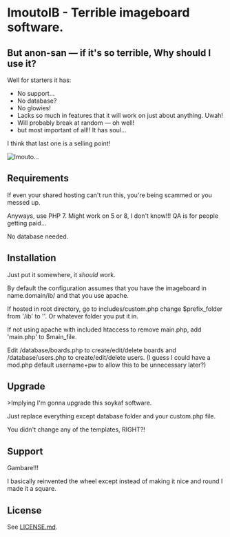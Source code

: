 ImoutoIB - Terrible imageboard software.
========================================================

But anon-san — if it's so terrible, Why should I use it?
------------

Well for starters it has:

- No support...
- No database?
- No glowies!
- Lacks so much in features that it will work on just about anything. Uwah!
- Will probably break at random — oh well!
- but most important of all!! It has soul...

I think that last one is a selling point!

![Imouto...](https://i.imgur.com/TYhmmlW.jpg "Imouto...")


Requirements
------------
If even your shared hosting can't run this, you're being scammed or you messed up. 

Anyways, use PHP 7. Might work on 5 or 8, I don't know!!! QA is for people getting paid...

No database needed.

Installation
-------------

Just put it somewhere, it *should* work.

By default the configuration assumes that you have the imageboard in name.domain/ib/ and that you use apache.

If hosted in root directory, go to includes/custom.php change $prefix_folder from '/ib' to ''. Or whatever folder you put it in.

If not using apache with included htaccess to remove main.php, add 'main.php' to $main_file.

Edit /database/boards.php to create/edit/delete boards and /database/users.php to create/edit/delete users. (I guess I could have a mod.php default username+pw to allow this to be unnecessary later?)

Upgrade
-------

\>Implying I'm gonna upgrade this soykaf software.

Just replace everything except database folder and your custom.php file. 

You didn't change any of the templates, RIGHT?!

Support
--------

Gambare!!!

I basically reinvented the wheel except instead of making it nice and round I made it a square.

License
--------
See [LICENSE.md](http://github.com/ithrts/ImoutoIB/blob/master/README.md).
